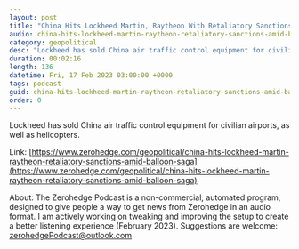```yaml
---
layout: post
title: "China Hits Lockheed Martin, Raytheon With Retaliatory Sanctions Amid Balloon Saga"
audio: china-hits-lockheed-martin-raytheon-retaliatory-sanctions-amid-balloon-saga-0
category: geopolitical
desc: "Lockheed has sold China air traffic control equipment for civilian airports, as well as helicopters."
duration: 00:02:16
length: 136
datetime: Fri, 17 Feb 2023 03:00:00 +0000
tags: podcast
guid: china-hits-lockheed-martin-raytheon-retaliatory-sanctions-amid-balloon-saga-0
order: 0
---
```

Lockheed has sold China air traffic control equipment for civilian airports, as well as helicopters.

Link: [https://www.zerohedge.com/geopolitical/china-hits-lockheed-martin-raytheon-retaliatory-sanctions-amid-balloon-saga](https://www.zerohedge.com/geopolitical/china-hits-lockheed-martin-raytheon-retaliatory-sanctions-amid-balloon-saga)

About: The Zerohedge Podcast is a non-commercial, automated program, designed to give people a way to get news from Zerohedge in an audio format.  I am actively working on tweaking and improving the setup to create a better listening experience (February 2023).  Suggestions are welcome: [zerohedgePodcast@outlook.com](mailto:zerohedgePodcast@outlook.com)